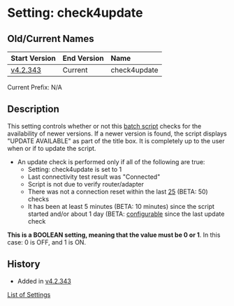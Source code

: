 # Setting: check4update #


## Old/Current Names ##
| Start Version | End Version | Name |
|:--------------|:------------|:-----|
| [v4.2.343](https://code.google.com/p/quick-net-fix/source/detail?r=f4c70f4a5a0a387389650126c2bd51933baa6e42) | Current | check4update |

Current Prefix: N/A


## Description ##
This setting controls whether or not this <a href='http://en.wikipedia.org/wiki/Batch_file' title="If you don't know what this is, just think of it as a Windows program that can be edited with Notepad">batch script</a> checks for the availability of newer versions. If a newer version is found, the script displays "UPDATE AVAILABLE" as part of the title box. It is completely up to the user when or if to update the script.

  * An update check is performed only if all of the following are true:
    * Setting: check4update is set to 1
    * Last connectivity test result was "Connected"
    * Script is not due to verify router/adapter
    * There was not a connection reset within the last [25](StabilityHistory.md) (BETA: 50) checks
    * It has been at least 5 minutes (BETA: 10 minutes) since the script started and/or about 1 day (BETA: [configurable](c4uwait.md) since the last update check

**This is a BOOLEAN setting, meaning that the value must be 0 or 1**. In this case: 0 is OFF, and 1 is ON.



## History ##
  * Added in [v4.2.343](https://code.google.com/p/quick-net-fix/source/detail?r=f4c70f4a5a0a387389650126c2bd51933baa6e42)


[List of Settings](Settings.md)
